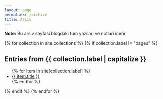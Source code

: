 ```yaml
---
layout: page
permalink: /archive
title: Arşiv
---
```


**Note:** Bu arsiv sayfasi blogdaki tum yazilari ve notlari icerir.

{% for collection in site.collections %}
{% if collection.label != "pages" %}

  <h2>Entries from {{ collection.label | capitalize }}</h2>
  <ul>
    {% for item in site[collection.label] %}
      <li class="archive-links"><a href="{{ item.url }}">{{ item.title }}</a></li>
    {% endfor %}
  </ul>
  {% endif %}
{% endfor %}
